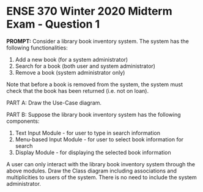 # ENSE 370 Winter 2020 Midterm Exam - Question 1

**PROMPT:** Consider a library book inventory system. The system has the following functionalities:
1. Add a new book (for a system administrator)
2. Search for a book (both user and system administrator)
3. Remove a book (system administrator only)

Note that before a book is removed from the system, the system must check that the book has been returned (i.e. not on loan).

PART A: Draw the Use-Case diagram.

PART B: Suppose the library book inventory system has the following components:
1. Text Input Module - for user to type in search information
2. Menu-based Input Module - for user to select book information for search
3. Display Module - for displaying the selected book information

A user can only interact with the library book inventory system through the above modules. Draw the Class diagram including associations and multiplicities to users of the system. There is no need to include the system administrator.
